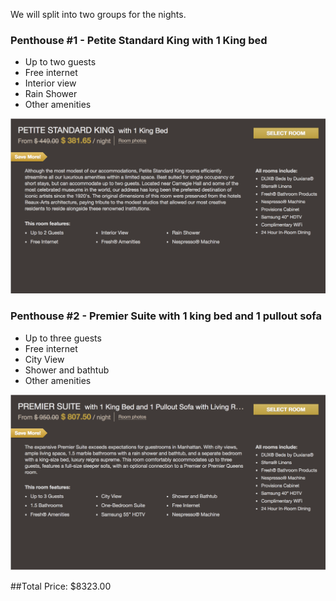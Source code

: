 We will split into two groups for the nights.

### Penthouse #1 - Petite Standard King with 1 King bed
* Up to two guests
* Free internet
* Interior view 
* Rain Shower
* Other amenities

![Penthouse 1](https://github.com/gpmpn2/CS4320TravelPlans/blob/master/Screenshot/Petite.png "Penthouse 1")


### Penthouse #2 - Premier Suite with 1 king bed and 1 pullout sofa
* Up to three guests
* Free internet
* City View
* Shower and bathtub
* Other amenities

![Penthouse 2](https://github.com/gpmpn2/CS4320TravelPlans/blob/master/Screenshot/Premier.png "Penthouse 2")


##Total Price: $8323.00


